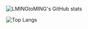 ![LMINGtoMING's GitHub stats](https://github-readme-stats.vercel.app/api?username=MINGtoMING&show_icons=true&theme=transparent)

![Top Langs](https://github-readme-stats.vercel.app/api/top-langs/?username=MINGtoMING&hide_progress=true&show_icons=true&theme=transparent)
